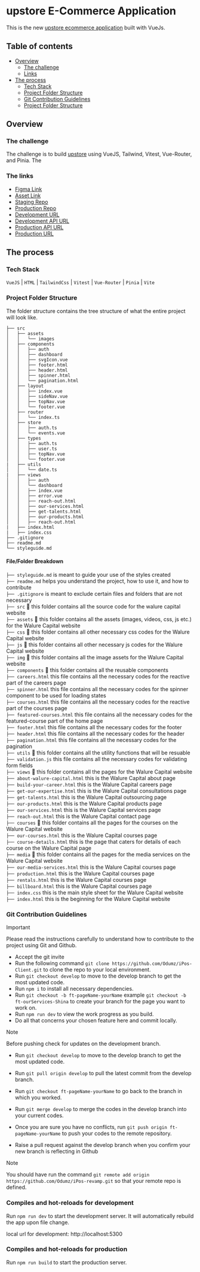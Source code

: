 # upstore E-Commerce Application

This is the new [upstore ecommerce application]() built with VueJs.

## Table of contents

- [Overview](#overview)
  - [The challenge](#the-challenge)
  - [Links](#the-links)
- [The process](#the-process)
  - [Tech Stack](#tech-stack)
  - [Project Folder Structure](#project-folder-structure)
  - [Git Contribution Guidelines](#git-contribution-guidelines)
  - [Project Folder Structure](#project-folder-structure)
  <!-- - [What I learned](#what-i-learned)
  - [Continued development](#continued-development)
  - [Useful resources](#useful-resources) -->
<!-- - [Author](#author)
- [Acknowledgments](#acknowledgments) -->

## Overview

### The challenge

The challenge is to build [upstore]() using VueJS, Tailwind, Vitest, Vue-Router, and Pinia. The

### The links

- [Figma Link](https://www.figma.com/file/qQvc8O7MLIhJ6y3ncrETtm/E-commerce?type=design&node-id=0-1&mode=design&t=R7fkdgcTfdCPTVss-0)
- [Asset Link](https://cloudinary.com/)
- [Staging Repo](https://github.com/)
- [Production Repo](https://github.com/)
- [Development URL]()
- [Development API URL]()
- [Production API URL]()
- [Production URL]()


## The process

### Tech Stack

`VueJS` | `HTML` | `TailwindCss` | `Vitest` | `Vue-Router` | `Pinia` | `Vite`


### Project Folder Structure

The folder structure contains the tree structure of what the entire project will look like.

```
├── src
│   ├── assets
│   │   └── images
│   ├── components
│   │   ├── auth
│   │   ├── dashboard
│   │   ├── svgIcon.vue
│   │   ├── footer.html
│   │   ├── header.html
│   │   ├── spinner.html
│   │   └── pagination.html
│   ├── layout
│   │   ├── index.vue
│   │   ├── sideNav.vue
│   │   ├── topNav.vue
│   │   └── footer.vue
│   ├── router
│   │   └── index.ts
│   ├── store
│   │   ├── auth.ts
│   │   └── events.vue
│   ├── types
│   │   ├── auth.ts
│   │   ├── user.ts
│   │   ├── topNav.vue
│   │   └── footer.vue
|   ├── utils
│   │   └── date.ts
|   ├── views
│   │   ├── auth
│   │   └── dashboard
│   │   ├── index.vue
│   │   ├── error.vue
│   │   ├── reach-out.html
│   │   ├── our-services.html
│   │   ├── get-talents.html
│   │   ├── our-products.html
│   │   ├── reach-out.html
|   ├── index.html
|   ├── index.css
├── .gitignore
├── readme.md
└── styleguide.md
```

#### File/Folder Breakdown
`├── styleguide.md`  is meant to guide your use of the styles created <br />
`├── readme.md` helps you understand the project, how to use it, and how to contribute <br />
`├── .gitignore` is meant to exclude certain files and folders that are not necessary <br />
`├── src` 📂 this folder contains all the source code for the walure capital website <br />
`├── assets` 📂 this folder contains all the assets (images, videos, css, js etc.) for the Walure Capital website <br />
`├── css` 📂 this folder contains all other necessary css codes for the Walure Capital website <br />
`├── js` 📂 this folder contains all other necessary js codes for the Walure Capital website <br />
`├── img` 📂 this folder contains all the image assets for the Walure Capital website <br />
`├── components` 📂 this folder contains all the reusable components <br />
`├── careers.html` this file contains all the necessary codes for the reactive part of the careers page <br />
`├── spinner.html` this file contains all the necessary codes for the spinner component to be used for loading states <br />
`├── courses.html` this file contains all the necessary codes for the reactive part of the courses page <br />
`├── featured-courses.html` this file contains all the necessary codes for the featured-course part of the home page <br />
`├── footer.html` this file contains all the necessary codes for the footer <br />
`├── header.html` this file contains all the necessary codes for the header <br />
`├── pagination.html` this file contains all the necessary codes for the pagination <br />
`├── utils` 📂 this folder contains all the utility functions that will be resuable <br />
`├── validation.js` this file contains all the necessary codes for validating form fields <br />
`├── views` 📂 this folder contains all the pages for the Walure Capital website <br />
`├── about-walure-capital.html` this is the Walure Capital about page <br />
`├── build-your-career.html` this is the Walure Capital careers page <br />
`├── get-our-expertise.html` this is the Walure Capital consultations page <br />
`├── get-talents.html` this is the Walure Capital outsourcing page <br />
`├── our-products.html` this is the Walure Capital products page <br />
`├── our-services.html` this is the Walure Capital services page <br />
`├── reach-out.html` this is the Walure Capital contact page <br />
`├── courses` 📂 this folder contains all the pages for the courses on the Walure Capital website <br />
`├── our-courses.html` this is the Walure Capital courses page <br />
`├── course-details.html` this is the page that caters for details of each course on the Walure Capital page <br />
`├── media` 📂 this folder contains all the pages for the media services on the Walure Capital website <br />
`├── our-media-services.html` this is the Walure Capital courses page <br />
`├── production.html` this is the Walure Capital courses page <br />
`├── rentals.html` this is the Walure Capital courses page <br />
`├── billboard.html` this is the Walure Capital courses page <br />
`├── index.css` this is the main style sheet for the Walure Capital website <br />
`├── index.html` this is the beginning for the Walure Capital website <br />

### Git Contribution Guidelines

> [!IMPORTANT]
> Please read the instructions carefully to understand how to contribute to the project using Git and Github.

- Accept the git invite
- Run the following command `git clone https://github.com/Odumz/iPos-Client.git` to clone the repo to your local environment.
- Run `git checkout develop` to move to the develop branch to get the most updated code.
- Run `npm i` to install all necessary dependencies.
- Run `git checkout -b ft-pageName-yourName` example `git checkout -b ft-ourServices-Shina` to create your branch for the page you want to work on.
- Run `npm run dev` to view the work progress as you build.
- Do all that concerns your chosen feature here and commit locally.

> [!NOTE]
> Before pushing check for updates on the development branch.
- Run `git checkout develop` to move to the develop branch to get the most updated code.
- Run `git pull origin develop` to pull the latest commit from the develop branch.
- Run `git checkout ft-pageName-yourName` to go back to the branch in which you worked.
- Run `git merge develop` to merge the codes in the develop branch into your current codes.

- Once you are sure you have no conflicts, run `git push origin ft-pageName-yourName` to push your codes to the remote repository.
- Raise a pull request against the develop branch when you confirm your new branch is reflecting in Github

> [!NOTE]
> You should have run the command `git remote add origin https://github.com/Odumz/iPos-revamp.git` so that your remote repo is defined.

### Compiles and hot-reloads for development
Run `npm run dev` to start the development server. It will automatically rebuild the app upon file change.

local url for development: http://localhost:5300

### Compiles and hot-reloads for production
Run `npm run build` to start the production server.
<!--
### Run tests
Run `npm run test` in the terminal to run the tests. -->
